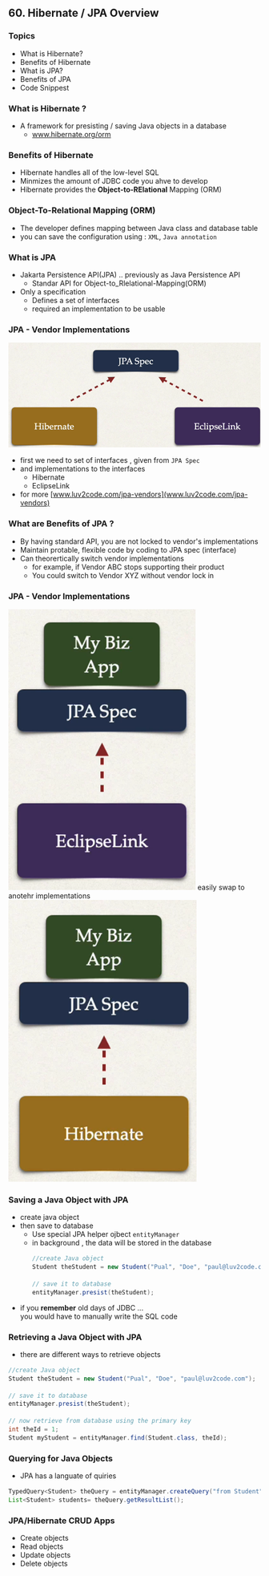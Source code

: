 ## 60. Hibernate / JPA Overview

### Topics
* What is Hibernate? 
* Benefits of Hibernate
* What is JPA?
* Benefits of JPA
* Code Snippest

### What is Hibernate ? 
* A framework  for presisting / saving Java objects in a database
  * www.hibernate.org/orm

### Benefits of Hibernate
* Hibernate handles all of the low-level SQL
* Minmizes the amount of JDBC code you ahve to develop
* Hibernate provides the **Object-to-RElational** Mapping (ORM)

### Object-To-Relational Mapping (ORM)
* The developer defines mapping between Java class and database table
* you can save the configuration using : `XML`, `Java annotation`

### What is JPA
* Jakarta Persistence API(JPA) .. previously as Java Persistence API
  * Standar API for Object-to_Rlelational-Mapping(ORM)
* Only a specification 
  * Defines a set of interfaces
  * required an implementation to be usable 

### JPA - Vendor Implementations 
![img.png](img.png)

* first we need to set of interfaces , given from `JPA Spec`
* and implementations to the interfaces
  * Hibernate
  * EclipseLink
* for more [www.luv2code.com/jpa-vendors](www.luv2code.com/jpa-vendors)

### What are Benefits of JPA ? 
* By having standard API, you are not locked to vendor's implementations 
* Maintain protable, flexible code by coding to JPA spec (interface)
* Can theorertically switch vendor implementations 
  * for example, if Vendor ABC stops supporting their product
  * You could switch to Vendor XYZ without vendor lock in 

### JPA - Vendor Implementations 
![img_1.png](img_1.png)
easily swap to anotehr implementations 
![img_2.png](img_2.png)

### Saving a Java Object with JPA 
* create java object
* then save to database
  * Use special JPA helper ojbect `entityManager`
  * in background , the data will be stored in the database
    ```java
    //create Java object
    Student theStudent = new Student("Pual", "Doe", "paul@luv2code.com");
    
    // save it to database
    entityManager.presist(theStudent);
    ```
* if you **remember** old days of JDBC ...  
you would have to manually write the SQL code

### Retrieving a Java Object with JPA
* there are different ways to retrieve objects 
```java
//create Java object
Student theStudent = new Student("Pual", "Doe", "paul@luv2code.com");

// save it to database
entityManager.presist(theStudent);

// now retrieve from database using the primary key
int theId = 1;
Student myStudent = entityManager.find(Student.class, theId); 
```

### Querying for Java Objects 
* JPA has a languate of quiries 
```java
TypedQuery<Student> theQuery = entityManager.createQuery("from Student", Student.class);
List<Student> students= theQuery.getResultList(); 
```

### JPA/Hibernate CRUD Apps 
* Create objects
* Read objects 
* Update objects
* Delete objects

